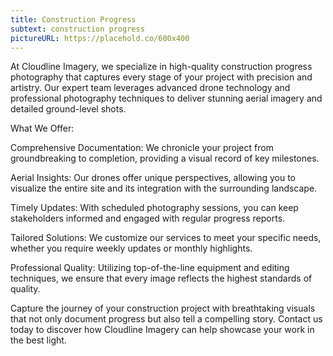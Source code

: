 ```yaml
---
title: Construction Progress
subtext: construction progress
pictureURL: https://placehold.co/600x400
---
```

At Cloudline Imagery, we specialize in high-quality construction progress photography that captures every stage of your project with precision and artistry. Our expert team leverages advanced drone technology and professional photography techniques to deliver stunning aerial imagery and detailed ground-level shots.

What We Offer:

Comprehensive Documentation: We chronicle your project from groundbreaking to completion, providing a visual record of key milestones.

Aerial Insights: Our drones offer unique perspectives, allowing you to visualize the entire site and its integration with the surrounding landscape.

Timely Updates: With scheduled photography sessions, you can keep stakeholders informed and engaged with regular progress reports.

Tailored Solutions: We customize our services to meet your specific needs, whether you require weekly updates or monthly highlights.

Professional Quality: Utilizing top-of-the-line equipment and editing techniques, we ensure that every image reflects the highest standards of quality.

Capture the journey of your construction project with breathtaking visuals that not only document progress but also tell a compelling story. Contact us today to discover how Cloudline Imagery can help showcase your work in the best light.
